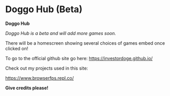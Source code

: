 # Doggo Hub (Beta)

**Doggo Hub**

*Doggo Hub is a beta and will add more games soon.*

There will be a homescreen showing several choices of games embed once clicked on!

To go to the official github site go here: https://investordoge.github.io/

Check out my projects used in this site:

https://www.browserfps.repl.co/

**Give credits please!**
